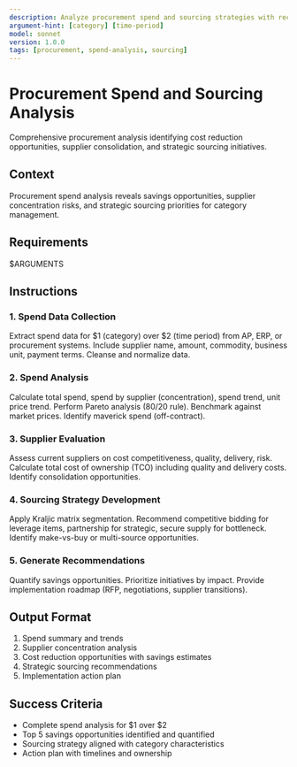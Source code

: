 ```yaml
---
description: Analyze procurement spend and sourcing strategies with recommendations for cost reduction and supplier optimization.
argument-hint: [category] [time-period]
model: sonnet
version: 1.0.0
tags: [procurement, spend-analysis, sourcing]
---
```


# Procurement Spend and Sourcing Analysis

Comprehensive procurement analysis identifying cost reduction opportunities, supplier consolidation, and strategic sourcing initiatives.

## Context

Procurement spend analysis reveals savings opportunities, supplier concentration risks, and strategic sourcing priorities for category management.

## Requirements
$ARGUMENTS

## Instructions

### 1. Spend Data Collection
Extract spend data for $1 (category) over $2 (time period) from AP, ERP, or procurement systems. Include supplier name, amount, commodity, business unit, payment terms. Cleanse and normalize data.

### 2. Spend Analysis
Calculate total spend, spend by supplier (concentration), spend trend, unit price trend. Perform Pareto analysis (80/20 rule). Benchmark against market prices. Identify maverick spend (off-contract).

### 3. Supplier Evaluation
Assess current suppliers on cost competitiveness, quality, delivery, risk. Calculate total cost of ownership (TCO) including quality and delivery costs. Identify consolidation opportunities.

### 4. Sourcing Strategy Development
Apply Kraljic matrix segmentation. Recommend competitive bidding for leverage items, partnership for strategic, secure supply for bottleneck. Identify make-vs-buy or multi-source opportunities.

### 5. Generate Recommendations
Quantify savings opportunities. Prioritize initiatives by impact. Provide implementation roadmap (RFP, negotiations, supplier transitions).

## Output Format
1. Spend summary and trends
2. Supplier concentration analysis
3. Cost reduction opportunities with savings estimates
4. Strategic sourcing recommendations
5. Implementation action plan

## Success Criteria
- Complete spend analysis for $1 over $2
- Top 5 savings opportunities identified and quantified
- Sourcing strategy aligned with category characteristics
- Action plan with timelines and ownership
